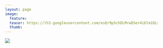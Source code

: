```yaml
---
layout: page
image:
  feature:
  teaser: https://lh3.googleusercontent.com/esQr9p5chDLMrwDSer4iblm1OLsinUwh_KxHfw_WMb8=w245
  thumb:
---
```


[![](https://lh3.googleusercontent.com/pDbsP9PNLLGQ1j27tqufudJoGwX5CZyho3M-9mLL2Qs=w800)](https://lh3.googleusercontent.com/pDbsP9PNLLGQ1j27tqufudJoGwX5CZyho3M-9mLL2Qs=s0)

